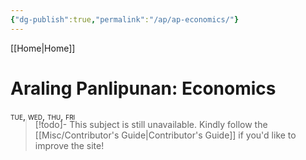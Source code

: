 ```yaml
---
{"dg-publish":true,"permalink":"/ap/ap-economics/"}
---
```


[[Home\|Home]]

# Araling Panlipunan: Economics

<div style="font-variant: small-caps; margin-bottom: -18px;">tue, wed, thu, fri</div>

>[!todo]- This subject is still unavailable. Kindly follow the [[Misc/Contributor's Guide\|Contributor's Guide]] if you'd like to improve the site!